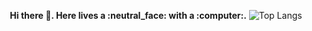 <p align="center">
  <b>Hi there 👋. Here lives a :neutral_face: with a :computer:.</b>

  <img src='https://stats-4wangyu.vercel.app/api/top-langs/?username=4wangyu&layout=compact&hide=ruby,swift,kotlin' alt='Top Langs'>
</p>
